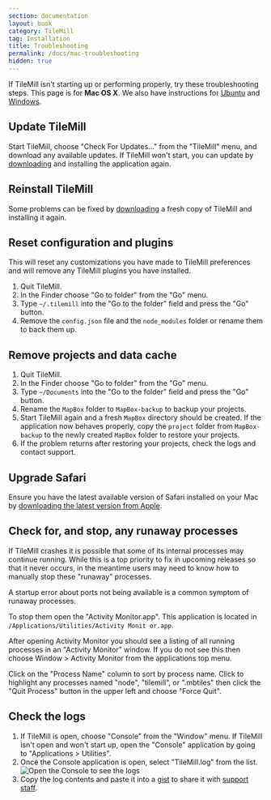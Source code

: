 ```yaml
---
section: documentation
layout: book
category: TileMill
tag: Installation
title: Troubleshooting
permalink: /docs/mac-troubleshooting
hidden: true
---
```

If TileMill isn't starting up or performing properly, try these troubleshooting steps. This page is for **Mac OS X**. We also have instructions for [Ubuntu](/tilemill/docs/linux-troubleshooting) and [Windows](/tilemill/docs/win-troubleshooting).

## Update TileMill

Start TileMill, choose "Check For Updates..." from the "TileMill" menu, and download any available updates. If TileMill won't start, you can update by [downloading](http://mapbox.com/tilemill/) and installing the application again.

## Reinstall TileMill

Some problems can be fixed by [downloading](http://mapbox.com/tilemill/) a fresh copy of TileMill and installing it again.

## Reset configuration and plugins

This will reset any customizations you have made to TileMill preferences and will remove any TileMill plugins you have installed.

1. Quit TileMill.
2. In the Finder choose "Go to folder" from the "Go" menu.
3. Type `~/.tilemill` into the "Go to the folder" field and press the "Go" button.
4. Remove the `config.json` file and the `node_modules` folder or rename them to back them up.

## Remove projects and data cache

1. Quit TileMill.
2. In the Finder choose "Go to folder" from the "Go" menu.
3. Type `~/Documents` into the "Go to the folder" field and press the "Go" button.
4. Rename the `MapBox` folder to `MapBox-backup` to backup your projects.
5. Start TileMill again and a fresh `MapBox` directory should be created. If the application now behaves properly, copy the `project` folder from `MapBox-backup` to the newly created `MapBox` folder to restore your projects.
6. If the problem returns after restoring your projects, check the logs and contact support.

## Upgrade Safari

Ensure you have the latest available version of Safari installed on your Mac by [downloading the latest version from Apple](http://www.apple.com/safari/).

## Check for, and stop, any runaway processes

If TileMill crashes it is possible that some of its internal processes may continue running. While this is a top priority to fix in upcoming releases so that it never occurs, in the meantime users may need to know how to manually stop these "runaway" processes.

A startup error about ports not being available is a common symptom of runaway processes.

To stop them open the "Activity Monitor.app". This application is located in `/Applications/Utilities/Activity Monit
or.app`.

After opening Activity Monitor you should see a listing of all running processes in an "Activity Monitor" window. If you do not see this then choose Window > Activity Monitor from the applications top menu.

Click on the "Process Name" column to sort by process name. Click to highlight any processes named "node", "tilemill", or ".mbtiles" then click the "Quit Process" button in the upper left and choose "Force Quit".

## Check the logs

1. If TileMill is open, choose "Console" from the "Window" menu. If TileMill isn't open and won't start up, open the "Console" application by going to "Applications > Utilities".
2. Once the Console application is open, select "TileMill.log" from the list.
    ![Open the Console to see the logs](/tilemill/assets/pages/mac-console.png)
3. Copy the log contents and paste it into a [gist](https://gist.github.com/) to share it with [support staff](http://support.mapbox.com/discussions/tilemill).

